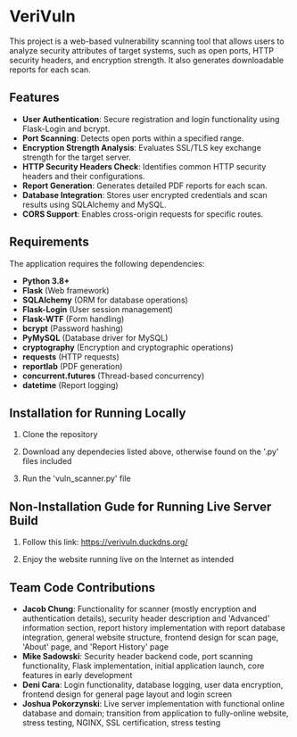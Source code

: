 # VeriVuln

This project is a web-based vulnerability scanning tool that allows users to analyze security attributes of target systems, such as open ports, HTTP security headers, and encryption strength. It also generates downloadable reports for each scan.

## Features

- **User Authentication**: Secure registration and login functionality using Flask-Login and bcrypt.
- **Port Scanning**: Detects open ports within a specified range.
- **Encryption Strength Analysis**: Evaluates SSL/TLS key exchange strength for the target server.
- **HTTP Security Headers Check**: Identifies common HTTP security headers and their configurations.
- **Report Generation**: Generates detailed PDF reports for each scan.
- **Database Integration**: Stores user encrypted credentials and scan results using SQLAlchemy and MySQL.
- **CORS Support**: Enables cross-origin requests for specific routes.

## Requirements

The application requires the following dependencies:

- **Python 3.8+**
- **Flask** (Web framework)
- **SQLAlchemy** (ORM for database operations)
- **Flask-Login** (User session management)
- **Flask-WTF** (Form handling)
- **bcrypt** (Password hashing)
- **PyMySQL** (Database driver for MySQL)
- **cryptography** (Encryption and cryptographic operations)
- **requests** (HTTP requests)
- **reportlab** (PDF generation)
- **concurrent.futures** (Thread-based concurrency)
- **datetime** (Report logging)

## Installation for Running Locally

1. Clone the repository

2. Download any dependecies listed above, otherwise found on the '.py' files included

3. Run the 'vuln_scanner.py' file

## Non-Installation Gude for Running Live Server Build

1. Follow this link: https://verivuln.duckdns.org/

2. Enjoy the website running live on the Internet as intended

## Team Code Contributions

- <b>Jacob Chung</b>: Functionality for scanner (mostly encryption and authentication details), security header description and 'Advanced' information section, report history implementation with report database integration, general website structure, frontend design for scan page, 'About' page, and 'Report History' page
- <b>Mike Sadowski</b>: Security header backend code, port scanning functionality, Flask implementation, initial application launch, core features in early development 
- <b>Deni Cara</b>: Login functionality, database logging, user data encryption, frontend design for general page layout and login screen
- <b>Joshua Pokorzynski</b>: Live server implementation with functional online database and domain; transition from application to fully-online website, stress testing, NGINX, SSL certification, stress testing
